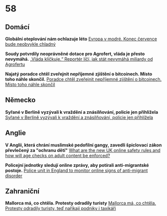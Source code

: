 # 58

## Domácí

**Globální oteplování nám ochlazuje léto** [Evropa v modré. Konec července bude neobvykle chladný](https://www.novinky.cz/clanek/pocasi-evropa-v-modre-konec-cervence-bude-neobvykle-chladny-40531775)

**Soudy potvrdily neoprávněné dotace pro Agrofert, vláda je přesto nevymáhá.** [„Vláda kličkuje.“ Reportér líčí, jak stát nevymáhá miliardy od Agrofertu](https://www.seznamzpravy.cz/clanek/audio-podcast-5-59-miliardy-vyplacene-za-babisova-stretu-zajmu-stat-nevymaha-vlada-klickuje-282569)

**Najatý poradce chtěl zveřejnit nepříjemné zjištění o bitcoinech. Místo toho náhle skončil.** [Poradce chtěl zveřejnit nepříjemné zjištění o bitcoinech. Místo toho náhle skončil](https://www.idnes.cz/zpravy/domaci/david-uhlic-bitcoin-kauza-eva-decroix-zjisteni-funkce-koodinator.A250730_080239_domaci_ikro)

## Německo

**Syřané v Berlíně vyzývali k vraždění a znásilňování, policie jen přihlížela** [Syřané v Berlíně vyzývali k vraždění a znásilňování, policie jen přihlížela ](https://www.novinky.cz/clanek/zahranicni-evropa-syrane-v-berline-vyzyvali-k-vrazdeni-a-znasilnovani-policie-jen-prihlizela-40531764)

## Anglie 

**V Anglii, která chrání muslimské pedofilní gangy, zavedli špiclovací zákon převlečený za "ochranu dětí"** [What are the new UK online safety rules and how will age checks on adult content be enforced?](https://www.theguardian.com/technology/2025/jul/24/what-are-the-new-uk-online-safety-rules-and-how-will-they-be-enforced)

**Policejní jednotky sledují online zprávy, aby potírali anti-migrantské postoje.** [Police unit in England to monitor online signs of anti-migrant disorder](https://www.theguardian.com/uk-news/2025/jul/27/police-unit-in-england-to-monitor-online-signs-of-anti-migrant-disorder)

## Zahraniční

**Mallorca má, co chtěla. Protesty odradily turisty** [Mallorca má, co chtěla. Protesty odradily turisty, teď naříkají podniky i taxikáři](https://www.idnes.cz/ekonomika/zahranicni/mallorca-turismus-protesty-odliv-navstevniku.A250728_093408_eko-zahranicni_rie)

